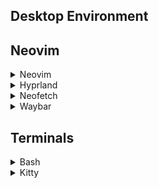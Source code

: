 ## Desktop Environment  
## Neovim
<details>
<summary>Neovim</summary>
<b>Features</b>  
Treesitter  
Telescope  
Lazy Plugin Manager  
Colorschemes(Tokyo night, Catpuccin)  
Discord Rich Presence  
</details>

<details>
<summary>Hyprland</summary>
<br>

</details>

<details>

<summary>Neofetch</summary>
<br>

</details>

<details>
<summary>Waybar</summary>
<br>

</details>

## Terminals
<details>
<summary>Bash</summary>
<br>
This is how you dropdown.
</details>  

<details>
<summary>Kitty</summary>
<br>
This is how you dropdown.
</details>
